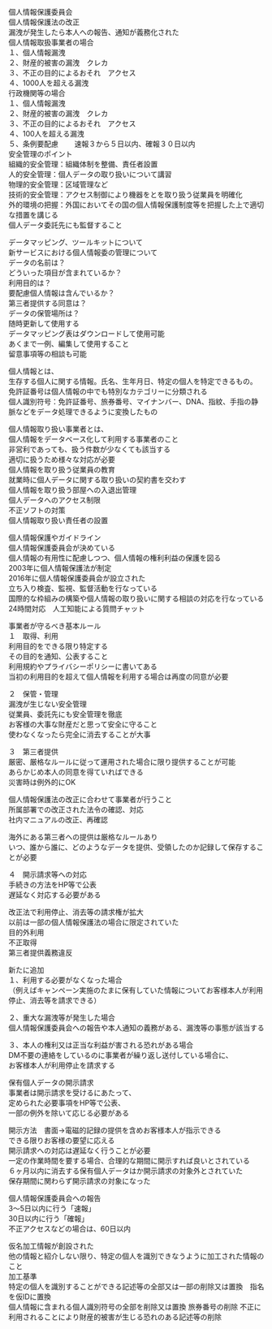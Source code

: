 個人情報保護委員会  
個人情報保護法の改正  
漏洩が発生したら本人への報告、通知が義務化された  
個人情報取扱事業者の場合    
１、個人情報漏洩  
２、財産的被害の漏洩　クレカ  
３、不正の目的によるおそれ　アクセス  
４、1000人を超える漏洩  
行政機関等の場合  
１、個人情報漏洩  
２、財産的被害の漏洩　クレカ  
３、不正の目的によるおそれ　アクセス  
４、100人を超える漏洩  
５、条例要配慮　　
速報３から５日以内、確報３０日以内  
安全管理のポイント  
組織的安全管理：組織体制を整備、責任者設置  
人的安全管理：個人データの取り扱いについて講習  
物理的安全管理：区域管理など  
技術的安全管理：アクセス制御により機器をとを取り扱う従業員を明確化  
外的環境の把握：外国においてその国の個人情報保護制度等を把握した上で適切な措置を講じる  
個人データ委託先にも監督すること  

データマッピング、ツールキットについて  
新サービスにおける個人情報委の管理について  
データの名前は？  
どういった項目が含まれているか？  
利用目的は？  
要配慮個人情報は含んでいるか？  
第三者提供する同意は？  
データの保管場所は？  
随時更新して使用する  
データマッピング表はダウンロードして使用可能  
あくまで一例、編集して使用すること  
留意事項等の相談も可能  

個人情報とは、  
生存する個人に関する情報。氏名、生年月日、特定の個人を特定できるもの。  
免許証番号は個人情報の中でも特別なカテゴリーに分類される  
個人識別符号：免許証番号、旅券番号、マイナンバー、DNA、指紋、手指の静脈などをデータ処理できるように変換したもの  

個人情報取り扱い事業者とは、  
個人情報をデータベース化して利用する事業者のこと  
非営利であっても、扱う件数が少なくても該当する  
適切に扱うため様々な対応が必要  
個人情報を取り扱う従業員の教育  
就業時に個人データに関する取り扱いの契約書を交わす  
個人情報を取り扱う部屋への入退出管理  
個人データへのアクセス制限  
不正ソフトの対策  
個人情報取り扱い責任者の設置　　

個人情報保護やガイドライン  
個人情報保護委員会が決めている  
個人情報の有用性に配慮しつつ、個人情報の権利利益の保護を図る  
2003年に個人情報保護法が制定  
2016年に個人情報保護委員会が設立された  
立ち入り検査、監視、監督活動を行なっている  
国際的な枠組みの構築や個人情報の取り扱いに関する相談の対応を行なっている  
24時間対応　人工知能による質問チャット　　

事業者が守るべき基本ルール  
１　取得、利用  
利用目的をできる限り特定する  
その目的を通知、公表すること  
利用規約やプライバシーポリシーに書いてある  
当初の利用目的を超えて個人情報を利用する場合は再度の同意が必要  

２　保管・管理  
漏洩が生じない安全管理  
従業員、委託先にも安全管理を徹底  
お客様の大事な財産だと思って安全に守ること  
使わなくなったら完全に消去することが大事　　

３　第三者提供  
厳密、厳格なルールに従って運用された場合に限り提供することが可能  
あらかじめ本人の同意を得ていればできる  
災害時は例外的にOK 

個人情報保護法の改正に合わせて事業者が行うこと  
所属部署での改正された法令の確認、対応  
社内マニュアルの改正、再確認　　

海外にある第三者への提供は厳格なルールあり  
いつ、誰から誰に、どのようなデータを提供、受領したのか記録して保存することが必要  

４　開示請求等への対応  
手続きの方法をHP等で公表  
遅延なく対応する必要がある  

改正法で利用停止、消去等の請求権が拡大  
以前は一部の個人情報保護法の場合に限定されていた  
目的外利用  
不正取得  
第三者提供義務違反  

新たに追加  
１、利用する必要がなくなった場合  
（例えばキャンペーン実施のたまに保有していた情報についてお客様本人が利用停止、消去等を請求できる）　　

２、重大な漏洩等が発生した場合  
個人情報保護委員会への報告や本人通知の義務がある、漏洩等の事態が該当する  

３、本人の権利又は正当な利益が害される恐れがある場合  
DM不要の連絡をしているのに事業者が繰り返し送付している場合に、  
お客様本人が利用停止を請求する  

保有個人データの開示請求  
事業者は開示請求を受けるにあたって、  
定められた必要事項をHP等で公表、  
一部の例外を除いて応じる必要がある  

開示方法　書面→電磁的記録の提供を含めお客様本人が指示できる  
できる限りお客様の要望に応える  
開示請求への対応は遅延なく行うことが必要  
一定の作業時間を要する場合、合理的な期間に開示すれば良いとされている  
６ヶ月以内に消去する保有個人データはか開示請求の対象外とされていた  
保存期間に関わらず開示請求の対象になった  

個人情報保護委員会への報告  
3〜5日以内に行う「速報」  
30日以内に行う「確報」  
不正アクセスなどの場合は、60日以内  

仮名加工情報が創設された  
他の情報と紹介しない限り、特定の個人を識別できなうように加工された情報のこと  
加工基準  
特定の個人を識別することができる記述等の全部又は一部の削除又は置換　指名を仮IDに置換  
個人情報に含まれる個人識別符号の全部を削除又は置換 旅券番号の削除
不正に利用されることにより財産的被害が生じる恐れのある記述等の削除

